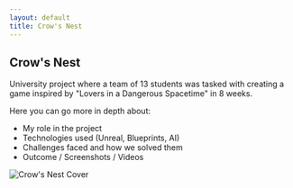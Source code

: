 ```yaml
---
layout: default
title: Crow's Nest
---
```


<div id="project-detail">
  <h2>Crow's Nest</h2>

  <p>
    University project where a team of 13 students was tasked with creating a game inspired by 
    "Lovers in a Dangerous Spacetime" in 8 weeks.
  </p>

  <p>
    Here you can go more in depth about:
    <ul>
      <li>My role in the project</li>
      <li>Technologies used (Unreal, Blueprints, AI)</li>
      <li>Challenges faced and how we solved them</li>
      <li>Outcome / Screenshots / Videos</li>
    </ul>
  </p>

  <img src="{{ site.baseurl }}/assets/images/Crows_nest_cover.png" alt="Crow's Nest Cover">
</div>